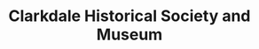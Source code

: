 ---
layout: repo
title: "Clarkdale Historical Society and Museum"
id: 12737
permalink: repos/12737/
---